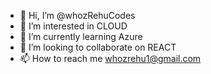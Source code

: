 - 👋 Hi, I’m @whozRehuCodes
- 👀 I’m interested in CLOUD
- 🌱 I’m currently learning Azure
- 💞️ I’m looking to collaborate on REACT
- 📫 How to reach me whozrehu1@gmail.com

<!---
whozRehuCodes/whozRehuCodes is a ✨ special ✨ repository because its `README.md` (this file) appears on your GitHub profile.
You can click the Preview link to take a look at your changes.
--->
